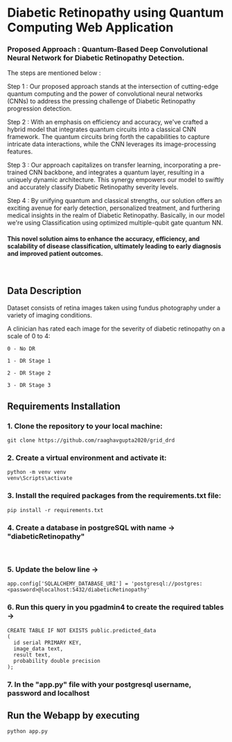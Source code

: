 
# Diabetic Retinopathy using Quantum Computing​ Web Application

### Proposed Approach : Quantum-Based Deep Convolutional Neural Network for Diabetic Retinopathy Detection. ​

The steps are mentioned below :

Step 1 : Our proposed approach stands at the intersection of cutting-edge quantum computing and the power of convolutional neural networks (CNNs) to address the pressing challenge of Diabetic Retinopathy progression detection.​

Step 2 : With an emphasis on efficiency and accuracy, we've crafted a hybrid model that integrates quantum circuits into a classical CNN framework. The quantum circuits bring forth the capabilities to capture intricate data interactions, while the CNN leverages its image-processing features. ​

Step 3 : Our approach capitalizes on transfer learning, incorporating a pre-trained CNN backbone, and integrates a quantum layer, resulting in a uniquely dynamic architecture. This synergy empowers our model to swiftly and accurately classify Diabetic Retinopathy severity levels. 

Step 4 : By unifying quantum and classical strengths, our solution offers an exciting avenue for early detection, personalized treatment, and furthering medical insights in the realm of Diabetic Retinopathy. Basically, in our model we're using Classification using optimized multiple-qubit gate quantum NN.​

#### This novel solution aims to enhance the accuracy, efficiency, and scalability of disease classification, ultimately leading to early diagnosis and improved patient outcomes.​
​
## Data Description

Dataset consists of retina images taken using fundus photography under a variety of imaging conditions.

A clinician has rated each image for the severity of diabetic retinopathy on a scale of 0 to 4:

    0 - No DR

    1 - DR Stage 1

    2 - DR Stage 2

    3 - DR Stage 3


## Requirements Installation

### 1. Clone the repository to your local machine:​
```
git clone https://github.com/raaghavgupta2020/grid_drd​
```
### 2. Create a virtual environment and activate it:​
```
python -m venv venv​
venv\Scripts\activate​
```
### 3. Install the required packages from the requirements.txt file:​
`pip install -r requirements.txt​`

### 4. Create a database in postgreSQL with name -> "diabeticRetinopathy"
​
### 5. Update the below line -> ​

`app.config['SQLALCHEMY_DATABASE_URI'] = 'postgresql://postgres:<password>@localhost:5432/diabeticRetinopathy'​`

### 6. Run this query in you pgadmin4 to create the required tables ->​
```
CREATE TABLE IF NOT EXISTS public.predicted_data ​
( ​
  id serial PRIMARY KEY, ​
  image_data text, ​
  result text, ​
  probability double precision ​
);​
```

### 7. In the "app.py" file with your postgresql username, password and localhost 

## Run the Webapp by executing 
`python app.py`
